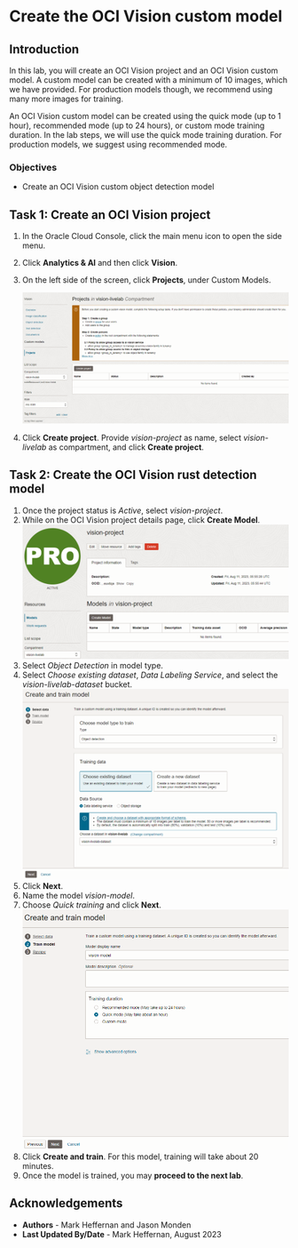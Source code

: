 # Create the OCI Vision custom model

## Introduction

In this lab, you will create an OCI Vision project and an OCI Vision custom model. A custom model can be created with a minimum of 10 images, which we have provided. For production models though, we recommend using many more images for training.

An OCI Vision custom model can be created using the quick mode (up to 1 hour), recommended mode (up to 24 hours), or custom mode training duration. In the lab steps, we will use the quick mode training duration. For production models, we suggest using recommended mode.

### Objectives

- Create an OCI Vision custom object detection model

## Task 1: Create an OCI Vision project

1. In the Oracle Cloud Console, click the main menu icon to open the side menu.
2. Click **Analytics & AI** and then click **Vision**.
3. On the left side of the screen, click **Projects**, under Custom Models.

   ![Creation of OCI Vision project](../images/create_project.png)

4. Click **Create project**. Provide *vision-project* as name, select *vision-livelab* as compartment, and click **Create project**.

## Task 2: Create the OCI Vision rust detection model

1. Once the project status is *Active*, select *vision-project*.
2. While on the OCI Vision project details page, click **Create Model**.
   ![OCI Vision project details](../images/vision_project.png)
2. Select *Object Detection* in model type.
3. Select *Choose existing dataset*, *Data Labeling Service*, and select the *vision-livelab-dataset* bucket.
   ![Creation of OCI Vision model - 1](../images/create_model1.png)
4. Click **Next**.
5. Name the model *vision-model*.
6. Choose *Quick training* and click **Next**.
   ![Creation of OCI Vision model - 2](../images/create_model2.png)
7. Click **Create and train**. For this model, training will take about 20 minutes.
8. Once the model is trained, you may **proceed to the next lab**.

## Acknowledgements

* **Authors** - Mark Heffernan and Jason Monden
* **Last Updated By/Date** - Mark Heffernan, August 2023
